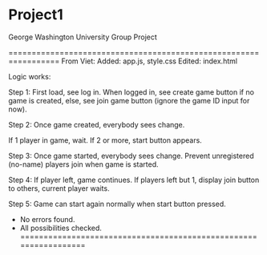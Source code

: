 # Project1
George Washington University Group Project  

=================================================================
From Viet:
Added: app.js, style.css
Edited: index.html

Logic works:

Step 1:
First load, see log in.
When logged in, see create game button if no game is created, else, see join game button (ignore the game ID input for now).

Step 2:
Once game created, everybody sees change.

If 1 player in game, wait. If 2 or more, start button appears.

Step 3:
Once game started, everybody sees change.
Prevent unregistered (no-name) players join when game is started.

Step 4:
If player left, game continues.
If players left but 1, display join button to others, current player waits.

Step 5:
Game can start again normally when start button pressed.

- No errors found.
- All possibilities checked.
=================================================================